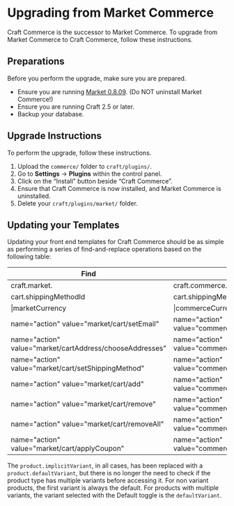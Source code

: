 # Upgrading from Market Commerce

Craft Commerce is the successor to Market Commerce. To upgrade from Market Commerce to Craft Commerce, follow these instructions.

## Preparations

Before you perform the upgrade, make sure you are prepared.

- Ensure you are running [Market 0.8.09](https://www.dropbox.com/s/anue7ts5enp327q/market-0.8.09.zip?dl=1). (Do NOT uninstall Market Commerce!)
- Ensure you are running Craft 2.5 or later.
- Backup your database.

## Upgrade Instructions

To perform the upgrade, follow these instructions.

1. Upload the `commerce/` folder to `craft/plugins/`.
2. Go to **Settings** → **Plugins** within the control panel.
3. Click on the “Install” button beside “Craft Commerce”.
4. Ensure that Craft Commerce is now installed, and Market Commerce is uninstalled.
5. Delete your `craft/plugins/market/` folder.

## Updating your Templates

Updating your front end templates for Craft Commerce should be as simple as performing a series of find-and-replace operations based on the following table:

Find | Replace
-----|--------
craft.market. | craft.commerce.
cart.shippingMethodId | cart.shippingMethodHandle
\|marketCurrency | \|commerceCurrency
name="action" value="market/cart/setEmail" | name="action" value="commerce/cart/updateCart"
name="action" value="market/cartAddress/chooseAddresses" | name="action" value="commerce/cart/updateCart"
name="action" value="market/cart/setShippingMethod" | name="action" value="commerce/cart/updateCart"
name="action" value="market/cart/add" | name="action" value="commerce/cart/updateCart"
name="action" value="market/cart/remove" | name="action" value="commerce/cart/removeLineItem"
name="action" value="market/cart/removeAll" | name="action" value="commerce/cart/removeAllLineItems"
name="action" value="market/cart/applyCoupon" | name="action" value="commerce/cart/updateCart"

The `product.implicitVariant`, in all cases, has been replaced with a `product.defaultVariant`, but there is no longer the need to check if the product type has multiple variants before accessing it. For non variant products, the first variant is always the default. For products with multiple variants, the variant selected with the Default toggle is the `defaultVariant`.
